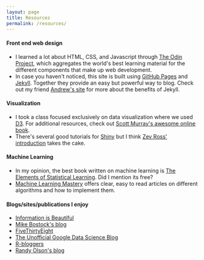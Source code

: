 ```yaml
---
layout: page
title: Resources
permalink: /resources/
---
```


#### Front end web design

* I learned a lot about HTML, CSS, and Javascript through [The Odin Project](http://www.theodinproject.com/courses?ref=home), which aggregates the world's best learning material for the different components that make up web development.
* In case you haven't noticed, this site is built using [GitHub Pages](https://pages.github.com/) and [Jekyll](https://jekyllrb.com/). Together they provide an easy but powerful way to blog. Check out my friend [Andrew's site](http://dkmehrmann.github.io/blog/2016/03/19/welcome-to-jekyll.html) for more about the benefits of Jekyll.

#### Visualization

* I took a class focused exclusively on data visualization where we used [D3](https://d3js.org/). For additional resources, check out [Scott Murray's awesome online book](http://chimera.labs.oreilly.com/books/1230000000345/index.html).
* There's several good tutorials for [Shiny](http://shiny.rstudio.com/) but I think [Zev Ross' introduction](http://zevross.com/blog/2016/04/19/r-powered-web-applications-with-shiny-a-tutorial-and-cheat-sheet-with-40-example-apps/) takes the cake.

#### Machine Learning

* In my opinion, the best book written on machine learning is [The Elements of Statistical Learning](http://statweb.stanford.edu/~tibs/ElemStatLearn/). Did I mention its free?
* [Machine Learning Mastery](http://machinelearningmastery.com/blog/) offers clear, easy to read articles on different algorithms and how to implement them.

#### Blogs/sites/publications I enjoy

* [Information is Beautiful](http://www.informationisbeautiful.net/)
* [Mike Bostock's blog](https://bost.ocks.org/mike/)
* [FiveThirtyEight](http://fivethirtyeight.com/)
* [The Unofficial Google Data Science Blog](http://www.unofficialgoogledatascience.com/)
* [R-bloggers](https://www.r-bloggers.com/)
* [Randy Olson's blog](http://www.randalolson.com/)


